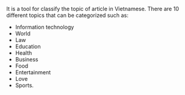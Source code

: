 
It is a tool for classify the topic of article in Vietnamese. 
There are 10 different topics that can be categorized such as: 
+ Information technology
+ World
+ Law
+ Education
+ Health
+ Business
+ Food
+ Entertainment
+ Love
+ Sports.
